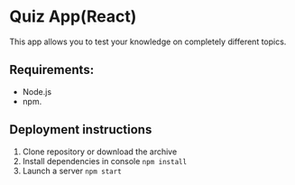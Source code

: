 # Quiz App(React)
This app allows you to test your knowledge on completely different topics.

## Requirements: 
* Node.js 
* npm.

## Deployment instructions
1. Clone repository or download the archive
2. Install dependencies in console `npm install`
3. Launch a server `npm start`